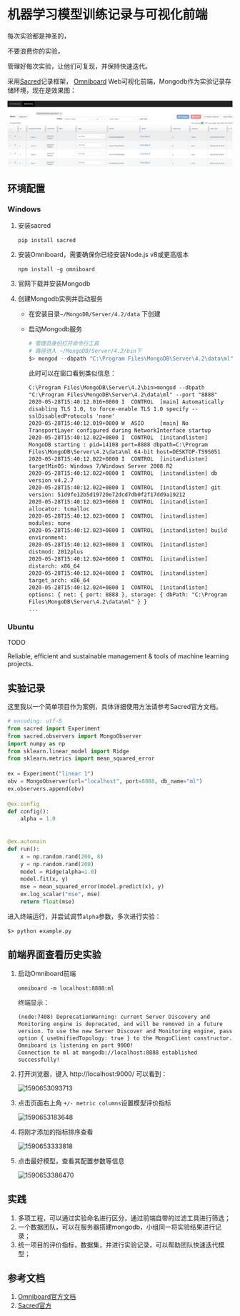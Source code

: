 # 机器学习模型训练记录与可视化前端

每次实验都是神圣的，

不要浪费你的实验，

管理好每次实验，让他们可复现，并保持快速迭代。



采用[Sacred](https://github.com/IDSIA/sacred)记录框架， [Omniboard](https://github.com/vivekratnavel/omniboard) Web可视化前端，Mongodb作为实验记录存储环境，现在是效果图：

![](./assets/overview.png)

## 环境配置

### Windows

1. 安装sacred

   `pip install sacred`

2. 安装Omniboard，需要确保你已经安装Node.js v8或更高版本

   ` npm install -g omniboard `

3. 官网下载并安装Mongodb

4. 创建Mongodb实例并启动服务

   - 在安装目录`~/MongoDB/Server/4.2/data` 下创建

   - 启动Mongodb服务

     ```powershell
     # 管理员身份打开命令行工具
     # 路径进入 ~/MongoDB/Server/4.2/bin下
     $> mongod --dbpath "C:\Program Files\MongoDB\Server\4.2\data\ml" --port "8888"
     ```

     此时可以在窗口看到类似信息：

     ```
     C:\Program Files\MongoDB\Server\4.2\bin>mongod --dbpath "C:\Program Files\MongoDB\Server\4.2\data\ml" --port "8888"
     2020-05-28T15:40:12.016+0800 I  CONTROL  [main] Automatically disabling TLS 1.0, to force-enable TLS 1.0 specify --sslDisabledProtocols 'none'
     2020-05-28T15:40:12.019+0800 W  ASIO     [main] No TransportLayer configured during NetworkInterface startup
     2020-05-28T15:40:12.022+0800 I  CONTROL  [initandlisten] MongoDB starting : pid=14108 port=8888 dbpath=C:\Program Files\MongoDB\Server\4.2\data\ml 64-bit host=DESKTOP-TS9S051
     2020-05-28T15:40:12.022+0800 I  CONTROL  [initandlisten] targetMinOS: Windows 7/Windows Server 2008 R2
     2020-05-28T15:40:12.022+0800 I  CONTROL  [initandlisten] db version v4.2.7
     2020-05-28T15:40:12.022+0800 I  CONTROL  [initandlisten] git version: 51d9fe12b5d19720e72dcd7db0f2f17dd9a19212
     2020-05-28T15:40:12.023+0800 I  CONTROL  [initandlisten] allocator: tcmalloc
     2020-05-28T15:40:12.023+0800 I  CONTROL  [initandlisten] modules: none
     2020-05-28T15:40:12.023+0800 I  CONTROL  [initandlisten] build environment:
     2020-05-28T15:40:12.023+0800 I  CONTROL  [initandlisten]     distmod: 2012plus
     2020-05-28T15:40:12.024+0800 I  CONTROL  [initandlisten]     distarch: x86_64
     2020-05-28T15:40:12.024+0800 I  CONTROL  [initandlisten]     target_arch: x86_64
     2020-05-28T15:40:12.024+0800 I  CONTROL  [initandlisten] options: { net: { port: 8888 }, storage: { dbPath: "C:\Program Files\MongoDB\Server\4.2\data\ml" } }
     ...
     ```

### Ubuntu

TODO

Reliable, efficient and sustainable management & tools of machine learning projects.

## 实验记录

这里我以一个简单项目作为案例，具体详细使用方法请参考Sacred官方文档。

```python
# encoding: utf-8
from sacred import Experiment
from sacred.observers import MongoObserver
import numpy as np
from sklearn.linear_model import Ridge
from sklearn.metrics import mean_squared_error

ex = Experiment("linear 1")
obv = MongoObserver(url="localhost", port=8888, db_name="ml")
ex.observers.append(obv)

@ex.config
def config():
    alpha = 1.0


@ex.automain
def run():
    x = np.random.rand(200, 8)
    y = np.random.rand(200)
    model = Ridge(alpha=1.0)
    model.fit(x, y)
    mse = mean_squared_error(model.predict(x), y)
    ex.log_scalar("mse", mse)
    return float(mse)

```

进入终端运行，并尝试调节`alpha`参数，多次进行实验：

```$> python example.py```

## 前端界面查看历史实验

1. 启动Omniboard前端

   `omniboard -m localhost:8888:ml`

   终端显示：

   ```
   (node:7408) DeprecationWarning: current Server Discovery and Monitoring engine is deprecated, and will be removed in a future version. To use the new Server Discover and Monitoring engine, pass option { useUnifiedTopology: true } to the MongoClient constructor.
   Omniboard is listening on port 9000!
   Connection to ml at mongodb://localhost:8888 established successfully!
   ```

2. 打开浏览器，键入 http://localhost:9000/ 可以看到：

   ![1590653093713](C:\Users\evilp\AppData\Roaming\Typora\typora-user-images\1590653093713.png)

3. 点击页面右上角 `+/- metric columns`设置模型评价指标

   ![1590653183648](C:\Users\evilp\AppData\Roaming\Typora\typora-user-images\1590653183648.png)

4. 将刚才添加的指标排序查看

   ![1590653333818](C:\Users\evilp\AppData\Roaming\Typora\typora-user-images\1590653333818.png)

5. 点击最好模型，查看其配置参数等信息

   ![1590653386470](C:\Users\evilp\AppData\Roaming\Typora\typora-user-images\1590653386470.png)

## 实践

1. 多项工程，可以通过实验命名进行区分，通过前端自带的过滤工具进行筛选；
2. 一个数据团队，可以在服务器搭建mongodb，小组同一将实验结果进行记录；
3. 统一项目的评价指标，数据集，并进行实验记录，可以帮助团队快速迭代模型；


## 参考文档

1. [Omniboard官方文档](https://vivekratnavel.github.io/omniboard)
2. [Sacred官方]( https://sacred.readthedocs.io/en/stable/quickstart.html )

